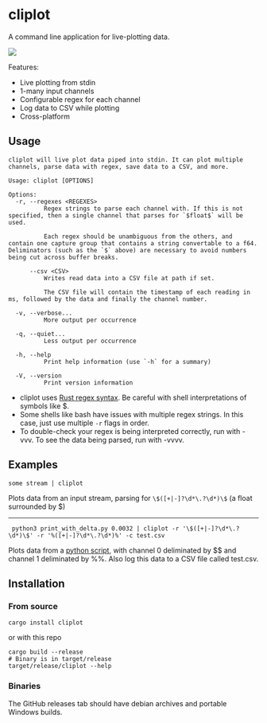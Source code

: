 # cliplot 

A command line application for live-plotting data.

![](docs/demo.gif)

Features:
- Live plotting from stdin
- 1-many input channels
- Configurable regex for each channel
- Log data to CSV while plotting
- Cross-platform

## Usage

```
cliplot will live plot data piped into stdin. It can plot multiple channels, parse data with regex, save data to a CSV, and more.

Usage: cliplot [OPTIONS]

Options:
  -r, --regexes <REGEXES>
          Regex strings to parse each channel with. If this is not specified, then a single channel that parses for `$float$` will be used.
          
          Each regex should be unambiguous from the others, and contain one capture group that contains a string convertable to a f64. Deliminators (such as the `$` above) are necessary to avoid numbers being cut across buffer breaks.

      --csv <CSV>
          Writes read data into a CSV file at path if set.
          
          The CSV file will contain the timestamp of each reading in ms, followed by the data and finally the channel number.

  -v, --verbose...
          More output per occurrence

  -q, --quiet...
          Less output per occurrence

  -h, --help
          Print help information (use `-h` for a summary)

  -V, --version
          Print version information

```

- cliplot uses [Rust regex syntax](https://docs.rs/regex/latest/regex/#syntax). Be careful with shell interpretations of symbols like $.
- Some shells like bash have issues with multiple regex strings. In this case, just use multiple `-r` flags in order.
- To double-check your regex is being interpreted correctly, run with -vvv. To see the data being parsed, run with -vvvv.

## Examples

```shell
some stream | cliplot
```
Plots data from an input stream, parsing for `\$([+|-]?\d*\.?\d*)\$` (a float surrounded by $)

---

```shell
 python3 print_with_delta.py 0.0032 | cliplot -r '\$([+|-]?\d*\.?\d*)\$' -r '%([+|-]?\d*\.?\d*)%' -c test.csv
```
Plots data from a [python script](test_assets/print_with_delta.py), with channel 0 deliminated by $$ and channel 1 deliminated
by %%. Also log this data to a CSV file called test.csv.

## Installation

### From source
```shell
cargo install cliplot
```
or with this repo
```shell
cargo build --release
# Binary is in target/release
target/release/cliplot --help
```

### Binaries
The GitHub releases tab should have debian archives and portable Windows builds.
